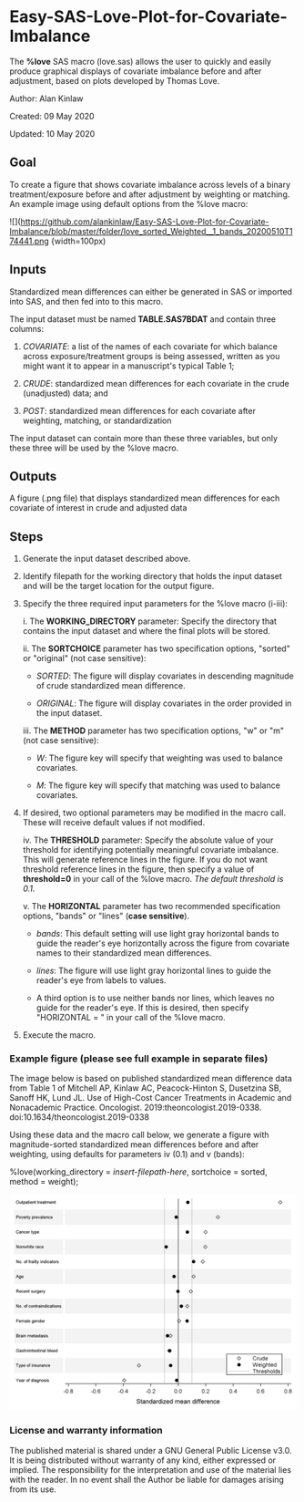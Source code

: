 # Easy-SAS-Love-Plot-for-Covariate-Imbalance

The <b>%love</b> SAS macro (love.sas) allows the user to quickly and easily produce graphical displays of covariate imbalance before and after adjustment, based on plots developed by Thomas Love.

Author: Alan Kinlaw

Created: 09 May 2020

Updated: 10 May 2020


## Goal

To create a figure that shows covariate imbalance across levels of a binary treatment/exposure before and after adjustment by weighting or matching. An example image using default options from the %love macro:

![](https://github.com/alankinlaw/Easy-SAS-Love-Plot-for-Covariate-Imbalance/blob/master/folder/love_sorted_Weighted__1_bands_20200510T174441.png {width=100px)

## Inputs

Standardized mean differences can either be generated in SAS or imported into SAS, and then fed into to this macro.

The input dataset must be named <b>TABLE.SAS7BDAT</b> and contain three columns:

1. <i>COVARIATE</i>: a list of the names of each covariate for which balance across exposure/treatment groups is being assessed, written as you might want it to appear in a manuscript's typical Table 1;

2. <i>CRUDE</i>: standardized mean differences for each covariate in the crude (unadjusted) data; and 

3. <i>POST</i>: standardized mean differences for each covariate after weighting, matching, or standardization 

The input dataset can contain more than these three variables, but only these three will be used by the %love macro.

## Outputs

A figure (.png file) that displays standardized mean differences for each covariate of interest in crude and adjusted data

## Steps

1. Generate the input dataset described above.
2. Identify filepath for the working directory that holds the input dataset and will be the target location for the output figure.
3. Specify the three required input parameters for the %love macro (i-iii):
	
   i. The <b>WORKING_DIRECTORY</b> parameter: Specify the directory that contains the input dataset and where the final plots will be stored.
	
   ii. The <b>SORTCHOICE</b> parameter has two specification options, "sorted" or "original" (not case sensitive):

      - <i>SORTED</i>: The figure will display covariates in descending magnitude of crude standardized mean difference.
		
      - <i>ORIGINAL</i>: The figure will display covariates in the order provided in the input dataset.
			
   iii. The <b>METHOD</b> parameter has two specification options, "w" or "m" (not case sensitive):
   
      - <i>W</i>: The figure key will specify that weighting was used to balance covariates.
		
      - <i>M</i>: The figure key will specify that matching was used to balance covariates. 
			
4. If desired, two optional parameters may be modified in the macro call. These will receive default values if not modified.
		
    iv. The <b>THRESHOLD</b> parameter: Specify the absolute value of your threshold for identifying potentially meaningful covariate imbalance. This will generate reference lines in the figure. If you do not want threshold reference lines in the figure, then specify a value of <b>threshold=0</b> in your call of the %love macro. <i>The default threshold is 0.1.</i>
    
    v. The <b>HORIZONTAL</b> parameter has two recommended specification options, "bands" or "lines" (<b>case sensitive</b>). 
    		
      - <i>bands</i>: This default setting will use light gray horizontal bands to guide the reader's eye horizontally across the figure from covariate names to their standardized mean differences. 
		
      - <i>lines</i>: The figure will use light gray horizontal lines to guide the reader's eye from labels to values. 
		
      - A third option is to use neither bands nor lines, which leaves no guide for the reader's eye. If this is desired, then specify "HORIZONTAL = " in your call of the %love macro.
	
5. Execute the macro. 


### Example figure (please see full example in separate files)

The image below is based on published standardized mean difference data from Table 1 of Mitchell AP, Kinlaw AC, Peacock-Hinton S, Dusetzina SB, Sanoff HK, Lund JL. Use of High-Cost Cancer Treatments in Academic and Nonacademic Practice. Oncologist. 2019:theoncologist.2019-0338. doi:10.1634/theoncologist.2019-0338

Using these data and the macro call below, we generate a figure with magnitude-sorted standardized mean differences before and after weighting, using defaults for parameters iv (0.1) and v (bands):
   
   %love(working_directory = <i>insert-filepath-here</i>, sortchoice = sorted, method = weight);

![](https://github.com/alankinlaw/Easy-SAS-Love-Plot-for-Covariate-Imbalance/blob/master/folder/love_sorted_Weighted__1_bands_20200510T174441.png)
 
 
### License and warranty information

The published material is shared under a GNU General Public License v3.0.  It is being distributed without warranty of any kind, either expressed or implied. The responsibility for the interpretation and use of the material lies with the reader. In no event shall the Author be liable for damages arising from its use.

